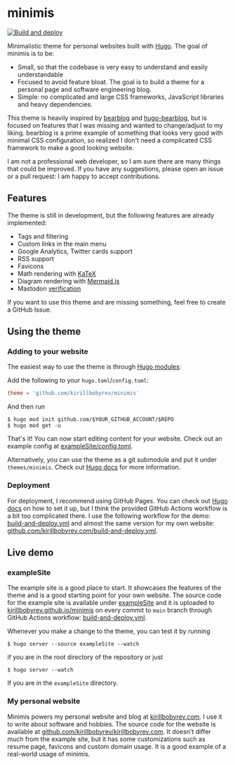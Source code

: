 # minimis

[![Build and deploy](https://github.com/kirillbobyrev/kirillbobyrev.com/actions/workflows/build-and-deploy.yml/badge.svg)](https://github.com/kirillbobyrev/kirillbobyrev.com/actions/workflows/build-and-deploy.yml)

Minimalistic theme for personal websites built with [Hugo](https://gohugo.io).
The goal of minimis is to be:

- Small, so that the codebase is very easy to understand and easily
  understandable
- Focused to avoid feature bloat. The goal is to build a theme for a personal
  page and software engineering blog.
- Simple: no complicated and large CSS frameworks, JavaScript libraries and
  heavy dependencies.

This theme is heavily inspired by [bearblog](https://bearblog.dev/) and
[hugo-bearblog](https://github.com/janraasch/hugo-bearblog), but is focused on
features that I was missing and wanted to change/adjust to my liking. bearblog
is a prime example of something that looks very good with minimal CSS
configuration, so realized I don't need a complicated CSS framework to make a
good looking website.

I am not a professional web developer, so I am sure there are many things that
could be improved. If you have any suggestions, please open an issue or a pull
request: I am happy to accept contributions.

## Features

The theme is still in development, but the following features are already
implemented:

- Tags and filtering
- Custom links in the main menu
- Google Analytics, Twitter cards support
- RSS support
- Favicons
- Math rendering with [KaTeX](https://katex.org/)
- Diagram rendering with [Mermaid.js](https://mermaid.js.org/)
- Mastodon [verification](https://joinmastodon.org/verification)

If you want to use this theme and are missing something, feel free to create a
GitHub Issue.

## Using the theme

### Adding to your website

The easiest way to use the theme is through [Hugo
modules](https://gohugo.io/hugo-modules/use-modules/):

Add the following to your `hugo.toml`/`config.toml`:

```toml
theme = 'github.com/kirillbobyrev/minimis'
```

And then run

```shell
$ hugo mod init github.com/$YOUR_GITHUB_ACCOUNT/$REPO
$ hugo mod get -u
```

That's it! You can now start editing content for your website. Check out an
example config at [exampleSite/config.toml](/exampleSite/config.toml).

Alternatively, you can use the theme as a git submodule and put it under
`themes/minimis`. Check out [Hugo
docs](https://gohugo.io/getting-started/quick-start/) for more information.

### Deployment

For deployment, I recommend using GitHub Pages. You can check out [Hugo
docs](https://gohugo.io/hosting-and-deployment/hosting-on-github/) on how to set
it up, but I think the provided GitHub Actions workflow is a bit too complicated
there. I use the following workflow for the demo:
[build-and-deploy.yml](/.github/workflows/build-and-deploy.yml) and almost the
same version for my own website:
[github.com/kirillbobyrev.com/build-and-deploy.yml](https://github.com/kirillbobyrev/kirillbobyrev.com/blob/main/.github/workflows/build-and-deploy.yml).

## Live demo

### exampleSite

The example site is a good place to start. It showcases the features of the
theme and is a good starting point for your own website. The source code for the
example site is available under [exampleSite](/exampleSite/) and it is uploaded
to [kirillbobyrev.github.io/minimis](https://kirillbobyrev.github.io/minimis) on
every commit to `main` branch through GitHub Actions workflow:
[build-and-deploy.yml](/.github/workflows/build-and-deploy.yml).

Whenever you make a change to the theme, you can test it by running

```shell
$ hugo server --source exampleSite --watch
```

if you are in the root directory of the repository or just

```shell
$ hugo server --watch
```

If you are in the `exampleSite` directory.

### My personal website

Minimis powers my personal website and blog at
[kirillbobyrev.com](https://kirillbobyrev.com). I use it to write about software
and hobbies. The source code for the website is available at
[github.com/kirillbobyrev/kirillbobyrev.com](https://github.com/kirillbobyrev/kirillbobyrev.com).
It doesn't differ much from the example site, but it has some customizations
such as resume page, favicons and custom domain usage. It is a good example of a
real-world usage of minimis.
